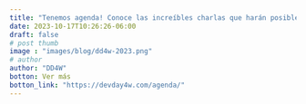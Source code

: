 ```yaml
---
title: "Tenemos agenda! Conoce las increíbles charlas que harán posible este evento"
date: 2023-10-17T10:26:26-06:00
draft: false
# post thumb
image : "images/blog/dd4w-2023.png"
# author
author: "DD4W"
botton: Ver más
botton_link: "https://devday4w.com/agenda/"
---
```


